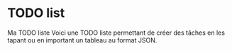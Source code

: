 # TODO list
Ma TODO liste
Voici une TODO liste permettant de créer des tâches en les tapant ou en important un tableau au format JSON.
